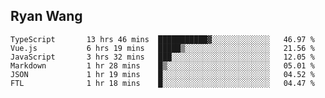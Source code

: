 ## Ryan Wang

<!--START_SECTION:waka-->

```text
TypeScript       13 hrs 46 mins  ███████████▓░░░░░░░░░░░░░   46.97 %
Vue.js           6 hrs 19 mins   █████▒░░░░░░░░░░░░░░░░░░░   21.56 %
JavaScript       3 hrs 32 mins   ███░░░░░░░░░░░░░░░░░░░░░░   12.05 %
Markdown         1 hr 28 mins    █▒░░░░░░░░░░░░░░░░░░░░░░░   05.01 %
JSON             1 hr 19 mins    █░░░░░░░░░░░░░░░░░░░░░░░░   04.52 %
FTL              1 hr 18 mins    █░░░░░░░░░░░░░░░░░░░░░░░░   04.47 %
```

<!--END_SECTION:waka-->
